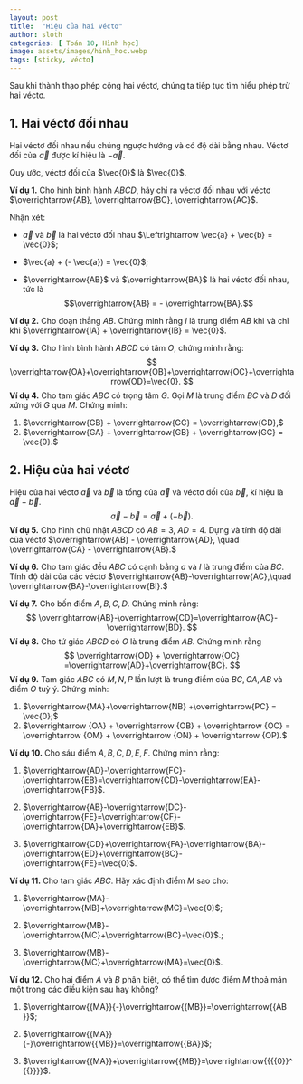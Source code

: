 ```yaml
---
layout: post
title:  "Hiệu của hai véctơ"
author: sloth
categories: [ Toán 10, Hình học]
image: assets/images/hinh_hoc.webp
tags: [sticky, véctơ]
---
```


Sau khi thành thạo phép cộng hai véctơ, chúng ta tiếp tục tìm hiểu phép trừ hai véctơ. 

## 1. Hai véctơ đối nhau

Hai véctơ đối nhau nếu chúng ngược hướng và có độ dài bằng nhau. Véctơ
đối của $\vec{a}$ được kí hiệu là $-\vec{a}.$


Quy ước, véctơ đối của $\vec{0}$ là $\vec{0}$.

**Ví dụ 1.** Cho hình bình hành $ABCD$, hãy chỉ ra véctơ đối nhau với véctơ $\overrightarrow{AB}, \overrightarrow{BC}, \overrightarrow{AC}$.


Nhận xét:

-   $\vec{a}$ và $\vec{b}$ là hai véctơ đối nhau $\Leftrightarrow \vec{a} + \vec{b} = \vec{0}$;

-   $\vec{a} + (- \vec{a}) = \vec{0}$;

-   $\overrightarrow{AB}$ và $\overrightarrow{BA}$ là hai véctơ đối nhau, tức là $$\overrightarrow{AB} = - \overrightarrow{BA}.$$

**Ví dụ 2.** Cho đoạn thẳng $AB$. Chứng minh rằng $I$ là trung điểm $AB$ khi và chỉ khi $\overrightarrow{IA} + \overrightarrow{IB} = \vec{0}$.

**Ví dụ 3.** Cho hình bình hành $ABCD$ có tâm $O$, chứng minh rằng:
$$
\overrightarrow{OA}+\overrightarrow{OB}+\overrightarrow{OC}+\overrightarrow{OD}=\vec{0}.
$$
**Ví dụ 4.** Cho tam giác $ABC$ có trọng tâm $G$. Gọi $M$ là trung điểm $BC$ và $D$
đối xứng với $G$ qua $M$. Chứng minh:

1. $\overrightarrow{GB} + \overrightarrow{GC} = \overrightarrow{GD},$
2. $\overrightarrow{GA} + \overrightarrow{GB} + \overrightarrow{GC} = \vec{0}.$

## 2. Hiệu của hai véctơ

Hiệu của hai véctơ $\vec{a}$ và $\vec{b}$ là tổng của $\vec{a}$ và véctơ đối của $\vec{b}$, kí hiệu là $\vec{a}-\vec{b}$.
$$
\vec{a}-\vec{b}=\vec{a}+(-\vec{b}).
$$
**Ví dụ 5.** Cho hình chữ nhật $ABCD$ có $AB=3$, $AD=4.$ Dựng và tính độ dài của
véctơ $\overrightarrow{AB} - \overrightarrow{AD}, \quad \overrightarrow{CA} - \overrightarrow{AB}.$

**Ví dụ 6.** Cho tam giác đều $ABC$ có cạnh bằng $a$ và $I$ là trung điểm của $BC$. Tính độ dài của các véctơ $\overrightarrow{AB}-\overrightarrow{AC},\quad \overrightarrow{BA}-\overrightarrow{BI}.$

**Ví dụ 7.** Cho bốn điểm $A,B,C,D$. Chứng minh rằng:
$$
\overrightarrow{AB}-\overrightarrow{CD}=\overrightarrow{AC}-\overrightarrow{BD}.
$$
**Ví dụ 8.** Cho tứ giác $ABCD$ có $O$ là trung điểm $AB$. Chứng minh rằng
$$
\overrightarrow{OD} + \overrightarrow{OC} =\overrightarrow{AD}+\overrightarrow{BC}.
$$
**Ví dụ 9.** Tam giác $ABC$ có $M,N,P$ lần lượt là trung điểm của $BC, CA, AB$ và
điểm $O$ tuỳ ý. Chứng minh: 

1. $\overrightarrow{MA}+\overrightarrow{NB} +\overrightarrow{PC} = \vec{0};$
2. $\overrightarrow {OA}  + \overrightarrow {OB}  + \overrightarrow {OC}  = \overrightarrow {OM}  + \overrightarrow {ON}  + \overrightarrow {OP}.$

**Ví dụ 10.** Cho sáu điểm $A,B,C,D,E,F$. Chứng minh rằng:

1. $\overrightarrow{AD}-\overrightarrow{FC}-\overrightarrow{EB}=\overrightarrow{CD}-\overrightarrow{EA}-\overrightarrow{FB}$.

2. $\overrightarrow{AB}-\overrightarrow{DC}-\overrightarrow{FE}=\overrightarrow{CF}-\overrightarrow{DA}+\overrightarrow{EB}$.

3. $\overrightarrow{CD}+\overrightarrow{FA}-\overrightarrow{BA}-\overrightarrow{ED}+\overrightarrow{BC}-\overrightarrow{FE}=\vec{0}$.

**Ví dụ 11.** Cho tam giác $ABC$. Hãy xác định điểm $M$ sao cho:

1.  $\overrightarrow{MA}-\overrightarrow{MB}+\overrightarrow{MC}=\vec{0}$;

2.  $\overrightarrow{MB}-\overrightarrow{MC}+\overrightarrow{BC}=\vec{0}$.;

3.  $\overrightarrow{MB}-\overrightarrow{MC}+\overrightarrow{MA}=\vec{0}$.

**Ví dụ 12.** Cho hai điểm $A$ và $B$ phân biệt, có thể tìm được điểm $M$ thoả mãn một
trong các điều kiện sau hay không?

1.  $\overrightarrow{{MA}}{-}\overrightarrow{{MB}}=\overrightarrow{{AB }}$;

2.  $\overrightarrow{{MA}}{-}\overrightarrow{{MB}}=\overrightarrow{{BA}}$;

3.  $\overrightarrow{{MA}}+\overrightarrow{{MB}}=\overrightarrow{{{{0}}^{{}}}}$.